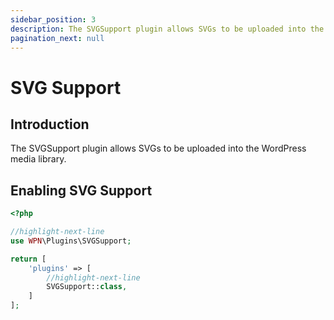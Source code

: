 ```yaml
---
sidebar_position: 3
description: The SVGSupport plugin allows SVGs to be uploaded into the WordPress media library
pagination_next: null
---
```


# SVG Support

## Introduction

The SVGSupport plugin allows SVGs to be uploaded into the WordPress media library.

## Enabling SVG Support

```php title="inc/config/app.php"
<?php

//highlight-next-line
use WPN\Plugins\SVGSupport;

return [
    'plugins' => [
        //highlight-next-line
        SVGSupport::class,
    ]
];
```